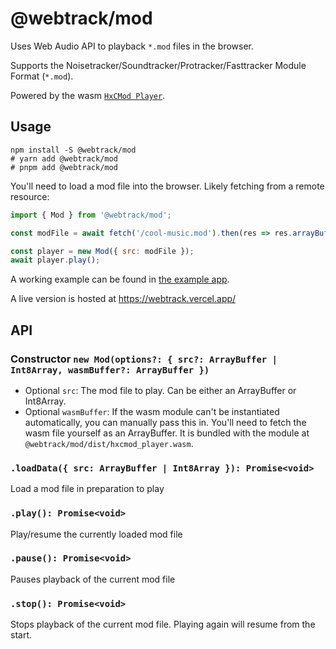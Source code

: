 # @webtrack/mod

Uses Web Audio API to playback `*.mod` files in the browser.

Supports the Noisetracker/Soundtracker/Protracker/Fasttracker Module Format (`*.mod`).

Powered by the wasm [`HxCMod Player`](https://github.com/jfdelnero/HxCModPlayer).

## Usage

```shell
npm install -S @webtrack/mod
# yarn add @webtrack/mod
# pnpm add @webtrack/mod
```

You'll need to load a mod file into the browser. Likely fetching from a remote resource:
```js
import { Mod } from '@webtrack/mod';

const modFile = await fetch('/cool-music.mod').then(res => res.arrayBuffer());

const player = new Mod({ src: modFile });
await player.play();
```

A working example can be found in [the example app](../../examples/).

A live version is hosted at https://webtrack.vercel.app/

## API

### Constructor `new Mod(options?: { src?: ArrayBuffer | Int8Array, wasmBuffer?: ArrayBuffer })`
- Optional `src`: The mod file to play. Can be either an ArrayBuffer or Int8Array.
- Optional `wasmBuffer`: If the wasm module can't be instantiated automatically, you can manually pass this in. You'll need to fetch the wasm file yourself as an ArrayBuffer. It is bundled with the module at `@webtrack/mod/dist/hxcmod_player.wasm`.

### `.loadData({ src: ArrayBuffer | Int8Array }): Promise<void>`

Load a mod file in preparation to play

### `.play(): Promise<void>`

Play/resume the currently loaded mod file

### `.pause(): Promise<void>`

Pauses playback of the current mod file

### `.stop(): Promise<void>`

Stops playback of the current mod file. Playing again will resume from the start.
